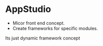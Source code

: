 # AppStudio


* Micor front end concept.
* Create frameworks for specific modules.

Its just dynamic framework concept
